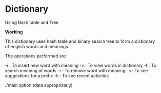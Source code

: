 # Dictionary
Using Hash table and Tree

**Working**

This dictionary uses hash table and binary search tree to form a dictionary of english words and meanings.

The operations performed are:

-i  : To insert new word with meaning
-v  : To view words in dictionary
-f  : To search meaning of words
-r  : To remove word with meaning
-s  : To see suggestions for a prefix
-h  :  To see recent activities

./main option (data appropriately)
